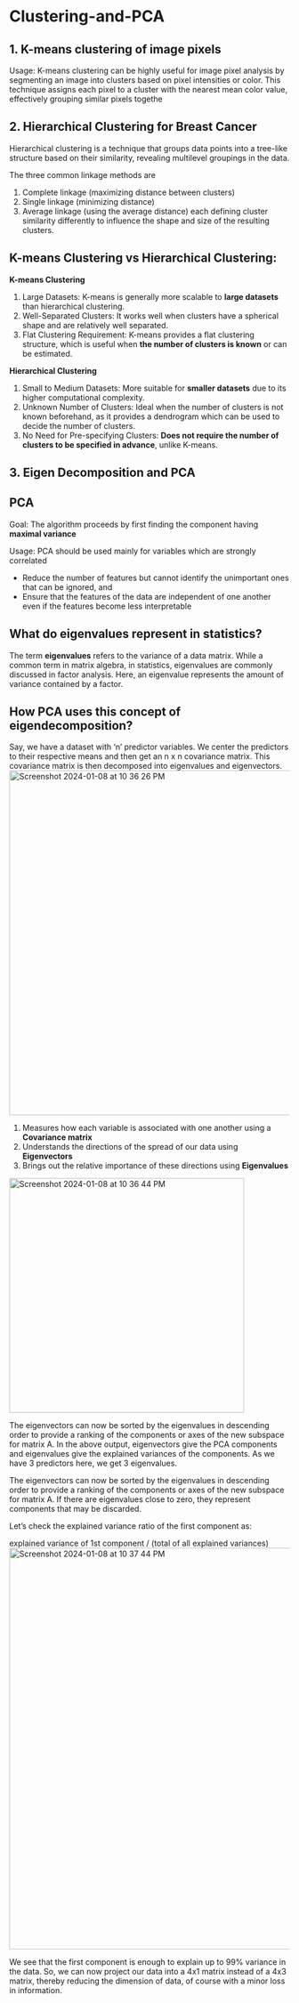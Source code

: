 # Clustering-and-PCA

## 1. K-means clustering of image pixels
Usage: 
K-means clustering can be highly useful for image pixel analysis by segmenting an image into clusters based on pixel intensities or color. This technique assigns each pixel to a cluster with the nearest mean color value, effectively grouping similar pixels togethe

## 2. Hierarchical Clustering for Breast Cancer 

Hierarchical clustering is a technique that groups data points into a tree-like structure based on their similarity, revealing multilevel groupings in the data. 

The three common linkage methods are 
1. Complete linkage (maximizing distance between clusters)
2. Single linkage (minimizing distance)
3. Average linkage (using the average distance)
each defining cluster similarity differently to influence the shape and size of the resulting clusters.

## K-means Clustering vs Hierarchical Clustering:

**K-means Clustering**

1. Large Datasets: K-means is generally more scalable to **large datasets** than hierarchical clustering.
2. Well-Separated Clusters: It works well when clusters have a spherical shape and are relatively well separated.
3. Flat Clustering Requirement: K-means provides a flat clustering structure, which is useful when **the number of clusters is known** or can be estimated.

   
**Hierarchical Clustering**

1. Small to Medium Datasets: More suitable for **smaller datasets** due to its higher computational complexity.
2. Unknown Number of Clusters: Ideal when the number of clusters is not known beforehand, as it provides a dendrogram which can be used to decide the number of clusters.
3. No Need for Pre-specifying Clusters: **Does not require the number of clusters to be specified in advance**, unlike K-means.



## 3. Eigen Decomposition and PCA

## PCA
Goal: 
The algorithm proceeds by first finding the component having **maximal variance**

Usage:
PCA should be used mainly for variables which are strongly correlated
- Reduce the number of features but cannot identify the unimportant ones that can be ignored, and
- Ensure that the features of the data are independent of one another even if the features become less interpretable

## What do eigenvalues represent in statistics?
The term **eigenvalues** refers to the variance of a data matrix. 
While a common term in matrix algebra, in statistics, eigenvalues are commonly discussed in factor analysis. 
Here, an eigenvalue represents the amount of variance contained by a factor.

## How PCA uses this concept of eigendecomposition?
Say, we have a dataset with ‘n’ predictor variables. 
We center the predictors to their respective means and then get an n x n covariance matrix. 
This covariance matrix is then decomposed into eigenvalues and eigenvectors.
<img width="620" alt="Screenshot 2024-01-08 at 10 36 26 PM" src="https://github.com/ColleenJung/Clustering-and-PCA/assets/119357849/814e6416-80ed-4c93-9c3b-1565b299b9f3">

1. Measures how each variable is associated with one another using a **Covariance matrix**
2. Understands the directions of the spread of our data using **Eigenvectors**
3. Brings out the relative importance of these directions using **Eigenvalues**
<img width="422" alt="Screenshot 2024-01-08 at 10 36 44 PM" src="https://github.com/ColleenJung/Clustering-and-PCA/assets/119357849/0cd42b13-7299-4d06-9a69-e7ff281ae6b3">

The eigenvectors can now be sorted by the eigenvalues in descending order to provide a ranking of the components or axes of the new subspace for matrix A.
In the above output, eigenvectors give the PCA components and eigenvalues give the explained variances of the components. As we have 3 predictors here, we get 3 eigenvalues.

The eigenvectors can now be sorted by the eigenvalues in descending order to provide a ranking of the components or axes of the new subspace for matrix A.
If there are eigenvalues close to zero, they represent components that may be discarded.

Let’s check the explained variance ratio of the first component as:

explained variance of 1st component / (total of all explained variances)
<img width="722" alt="Screenshot 2024-01-08 at 10 37 44 PM" src="https://github.com/ColleenJung/Clustering-and-PCA/assets/119357849/a6cf3d41-0c42-483b-aae3-8541c11ad008">

We see that the first component is enough to explain up to 99% variance in the data. So, we can now project our data into a 4x1 matrix instead of a 4x3 matrix, thereby reducing the dimension of data, of course with a minor loss in information.

